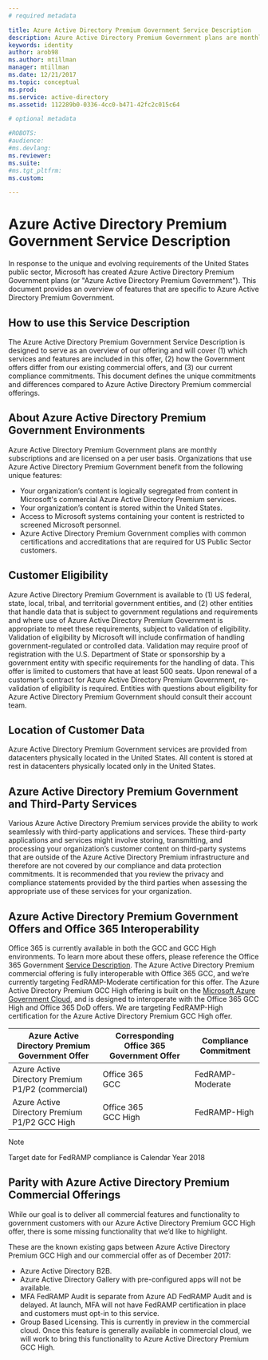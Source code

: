 ```yaml
---
# required metadata

title: Azure Active Directory Premium Government Service Description
description: Azure Active Directory Premium Government plans are monthly subscriptions and are licensed on a per user basis. 
keywords: identity
author: arob98
ms.author: mtillman
manager: mtillman
ms.date: 12/21/2017
ms.topic: conceptual
ms.prod:
ms.service: active-directory
ms.assetid: 112289b0-0336-4cc0-b471-42fc2c015c64

# optional metadata

#ROBOTS:
#audience:
#ms.devlang:
ms.reviewer: 
ms.suite: 
#ms.tgt_pltfrm:
ms.custom: 

---
```


# Azure Active Directory Premium Government Service Description

In response to the unique and evolving requirements of the United States public sector, Microsoft has created Azure Active Directory Premium Government plans (or "Azure Active Directory Premium Government"). This document provides an overview of features that are specific to Azure Active Directory Premium Government. 

## How to use this Service Description

The Azure Active Directory Premium Government Service Description is designed to serve as an overview of our offering and will cover (1) which services and features are included in this offer, (2) how the Government offers differ from our existing commercial offers, and (3) our current compliance commitments. This document defines the unique commitments and differences compared to Azure Active Directory Premium commercial offerings.

## About Azure Active Directory Premium Government Environments

Azure Active Directory Premium Government plans are monthly subscriptions and are licensed on a per user basis. Organizations that use Azure Active Directory Premium Government benefit from the following unique features:

* Your organization’s content is logically segregated from content in Microsoft's commercial Azure Active Directory Premium services.
* Your organization’s content is stored within the United States.
* Access to Microsoft systems containing your content is restricted to screened Microsoft personnel.
* Azure Active Directory Premium Government complies with common certifications and accreditations that are required for US Public Sector customers.

## Customer Eligibility 

Azure Active Directory Premium Government is available to (1) US federal, state, local, tribal, and territorial government entities, and (2) other entities that handle data that is subject to government regulations and requirements and where use of Azure Active Directory Premium Government is appropriate to meet these requirements, subject to validation of eligibility. Validation of eligibility by Microsoft will include confirmation of handling government-regulated or controlled data. Validation may require proof of registration with the U.S. Department of State or sponsorship by a government entity with specific requirements for the handling of data. This offer is limited to customers that have at least 500 seats. Upon renewal of a customer’s contract for Azure Active Directory Premium Government, re-validation of eligibility is required. Entities with questions about eligibility for Azure Active Directory Premium Government should consult their account team.

## Location of Customer Data

Azure Active Directory Premium Government services are provided from datacenters physically located in the United States. All content is stored at rest in datacenters physically located only in the United States.

## Azure Active Directory Premium Government and Third-Party Services

Various Azure Active Directory Premium services provide the ability to work seamlessly with third-party applications and services. These third-party applications and services might involve storing, transmitting, and processing your organization’s customer content on third-party systems that are outside of the Azure Active Directory Premium infrastructure and therefore are not covered by our compliance and data protection commitments. It is recommended that you review the privacy and compliance statements provided by the third parties when assessing the appropriate use of these services for your organization.

## Azure Active Directory Premium Government Offers and Office 365 Interoperability

Office 365 is currently available in both the GCC and GCC High environments. To learn more about these offers, please reference the Office 365 Government [Service Description](https://technet.microsoft.com/library/mt774581.aspx). The Azure Active Directory Premium commercial offering is fully interoperable with Office 365 GCC, and we’re currently targeting FedRAMP-Moderate certification for this offer. The Azure Active Directory Premium GCC High offering is built on the [Microsoft Azure Government Cloud](https://docs.microsoft.com/azure/azure-government/documentation-government-welcome), and is designed to interoperate with the Office 365 GCC High and Office 365 DoD offers. We are targeting FedRAMP-High certification for the Azure Active Directory Premium GCC High offer.

|Azure Active Directory Premium Government Offer|Corresponding Office 365 Government Offer|Compliance Commitment|
|-----------|-----------|-----------|
|Azure Active Directory Premium P1/P2 (commercial)|Office 365 <br/> GCC|FedRAMP-Moderate|
|Azure Active Directory Premium P1/P2 GCC High|Office 365 <br/> GCC High|FedRAMP-High|

> [!NOTE]
> Target date for FedRAMP compliance is Calendar Year 2018

## Parity with Azure Active Directory Premium Commercial Offerings

While our goal is to deliver all commercial features and functionality to government customers with our Azure Active Directory Premium GCC High offer, there is some missing functionality that we’d like to highlight. 

These are the known existing gaps between Azure Active Directory Premium GCC High and our commercial offer as of December 2017: 
* Azure Active Directory B2B.
* Azure Active Directory Gallery with pre-configured apps will not be available.
* MFA FedRAMP Audit is separate from Azure AD FedRAMP Audit and is delayed. At launch, MFA will not have FedRAMP certification in place and customers must opt-in to this service.
* Group Based Licensing. This is currently in preview in the commercial cloud. Once this feature is generally available in commercial cloud, we will work to bring this functionality to Azure Active Directory Premium GCC High.


